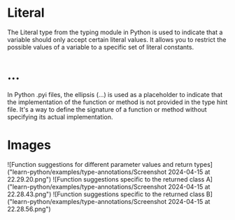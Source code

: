 # Literal

The Literal type from the typing module in Python is used to indicate that a variable should only accept certain literal values. It allows you to restrict the possible values of a variable to a specific set of literal constants.

# ...

In Python .pyi files, the ellipsis (...) is used as a placeholder to indicate that the implementation of the function or method is not provided in the type hint file. It's a way to define the signature of a function or method without specifying its actual implementation.

# Images

![Function suggestions for different parameter values and return types]("learn-python/examples/type-annotations/Screenshot 2024-04-15 at 22.29.20.png")
![Function suggestions specific to the returned class A]("learn-python/examples/type-annotations/Screenshot 2024-04-15 at 22.28.43.png")
![Function suggestions specific to the returned class B]("learn-python/examples/type-annotations/Screenshot 2024-04-15 at 22.28.56.png")